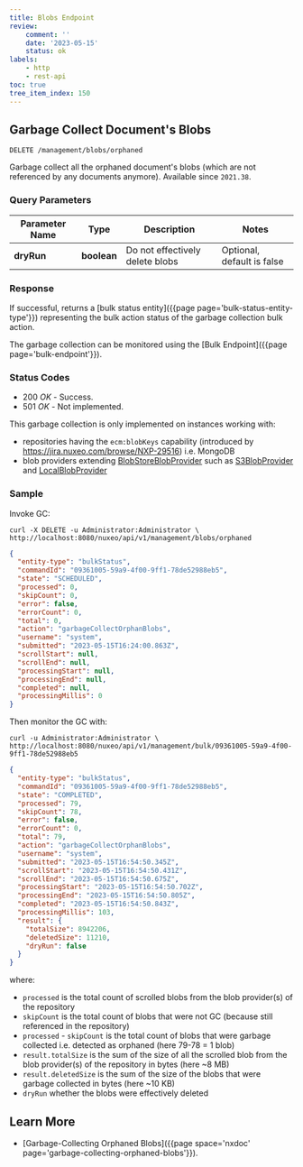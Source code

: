 ```yaml
---
title: Blobs Endpoint
review:
    comment: ''
    date: '2023-05-15'
    status: ok
labels:
    - http
    - rest-api
toc: true
tree_item_index: 150
---
```


## Garbage Collect Document's Blobs

```
DELETE /management/blobs/orphaned
```

Garbage collect all the orphaned document's blobs (which are not referenced by any documents anymore). Available since `2021.38`.

### Query Parameters

| Parameter Name | Type        | Description                     | Notes                      |
| -------------- | ----------- | ------------------------------- | -------------------------- |
| **dryRun**     | **boolean** | Do not effectively delete blobs | Optional, default is false |

### Response

If successful, returns a [bulk status entity]({{page page='bulk-status-entity-type'}}) representing the bulk action status of the garbage collection bulk action.

The garbage collection can be monitored using the [Bulk Endpoint]({{page page='bulk-endpoint'}}).

### Status Codes

- 200 *OK* - Success.
- 501 *OK* - Not implemented.

This garbage collection is only implemented on instances working with:
 - repositories having the `ecm:blobKeys` capability (introduced by https://jira.nuxeo.com/browse/NXP-29516) i.e. MongoDB
 - blob providers extending [BlobStoreBlobProvider](https://community.nuxeo.com/api/nuxeo/latest/javadoc/org/nuxeo/ecm/core/blob/BlobStoreBlobProvider.html) such as [S3BlobProvider](https://community.nuxeo.com/api/nuxeo/latest/javadoc/org/nuxeo/ecm/blob/s3/S3BlobProvider.html) and [LocalBlobProvider](https://community.nuxeo.com/api/nuxeo/latest/javadoc/org/nuxeo/ecm/core/blob/LocalBlobProvider.html)

### Sample

Invoke GC:
```curl
curl -X DELETE -u Administrator:Administrator \
http://localhost:8080/nuxeo/api/v1/management/blobs/orphaned
```

```json
{
  "entity-type": "bulkStatus",
  "commandId": "09361005-59a9-4f00-9ff1-78de52988eb5",
  "state": "SCHEDULED",
  "processed": 0,
  "skipCount": 0,
  "error": false,
  "errorCount": 0,
  "total": 0,
  "action": "garbageCollectOrphanBlobs",
  "username": "system",
  "submitted": "2023-05-15T16:24:00.863Z",
  "scrollStart": null,
  "scrollEnd": null,
  "processingStart": null,
  "processingEnd": null,
  "completed": null,
  "processingMillis": 0
}
```

Then monitor the GC with:
```curl
curl -u Administrator:Administrator \
http://localhost:8080/nuxeo/api/v1/management/bulk/09361005-59a9-4f00-9ff1-78de52988eb5
```

```json
{
  "entity-type": "bulkStatus",
  "commandId": "09361005-59a9-4f00-9ff1-78de52988eb5",
  "state": "COMPLETED",
  "processed": 79,
  "skipCount": 78,
  "error": false,
  "errorCount": 0,
  "total": 79,
  "action": "garbageCollectOrphanBlobs",
  "username": "system",
  "submitted": "2023-05-15T16:54:50.345Z",
  "scrollStart": "2023-05-15T16:54:50.431Z",
  "scrollEnd": "2023-05-15T16:54:50.675Z",
  "processingStart": "2023-05-15T16:54:50.702Z",
  "processingEnd": "2023-05-15T16:54:50.805Z",
  "completed": "2023-05-15T16:54:50.843Z",
  "processingMillis": 103,
  "result": {
    "totalSize": 8942206,
    "deletedSize": 11210,
    "dryRun": false
  }
}
```
where:
 - `processed` is the total count of scrolled blobs from the blob provider(s) of the repository
 - `skipCount` is the total count of blobs that were not GC (because still referenced in the repository)
 - `processed` - `skipCount` is the total count of blobs that were garbage collected i.e. detected as orphaned (here 79-78 = 1 blob)
 - `result.totalSize` is the sum of the size of all the scrolled blob from the blob provider(s) of the repository in bytes (here ~8 MB)
 - `result.deletedSize` is the sum of the size of the blobs that were garbage collected in bytes (here ~10 KB)
 - `dryRun` whether the blobs were effectively deleted

 ## Learn More

- [Garbage-Collecting Orphaned Blobs]({{page space='nxdoc' page='garbage-collecting-orphaned-blobs'}}).
